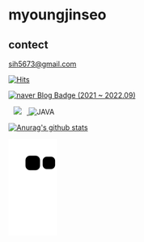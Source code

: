 # myoungjinseo

## contect  
sih5673@gmail.com

[![Hits](https://hits.seeyoufarm.com/api/count/incr/badge.svg?url=https%3A%2F%2Fgithub.com%2Fmyoungjinseo&count_bg=%2379C83D&title_bg=%23555555&icon=&icon_color=%23E7E7E7&title=hits&edge_flat=false)](https://hits.seeyoufarm.com)




[![naver Blog Badge (2021 ~ 2022.09) ](https://img.shields.io/badge/Naver_BLOG-03C75A.svg?&style=for-the-badge&logo=#NAVER&logoColor=04CF5C"logo&link=https://blog.naver.com/smjsih/)](https://blog.naver.com/smjsih/) 


<a href="https://velog.io/@myoungjinseo">
    <img 
        src="http://img.shields.io/badge/-velog-222222?style=flat&logo=https://raw.githubusercontent.com/eirikmadland/notion-icons/master/v5/icon3/ul-blogger.svg&link=https://velog.io/@myoungjinseo"
        style="height : auto; margin-left : 10px; margin-right : 10px;"/>
</a>  


<img alt="JAVA" src ="https://img.shields.io/badge/JAVA-007396.svg?&style=for-the-badge&logo=JAVA&logoColor=white"/>

[![Anurag's github stats](https://github-readme-stats.vercel.app/api?username=myoungjinseo)](https://github.com/anuraghazra/github-readme-stats)

![snake gif](https://github.com/myoungjinseo/myoungjinseo/blob/output/github-contribution-grid-snake.svg)

